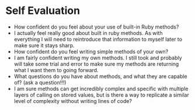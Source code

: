 # Self Evaluation

- How confident do you feel about your use of built-in Ruby methods?
- I actually feel really good about built in ruby methods. As with everything I will need to reintroduce that information to myself later to make sure it stays sharp.
- How confident do you feel writing simple methods of your own?
- I am fairly confident writing my own methods. I still took and probably will take some trial and error to make sure my methods are returning what I want them to going forward.
- What questions do you have about methods, and what they are capable of? (ask a question!!!)
- I am sure methods can get incredibly complex and specific with multiple layers of calling on stored values, but is there a way to replicate a similar level of complexity without writing lines of code?